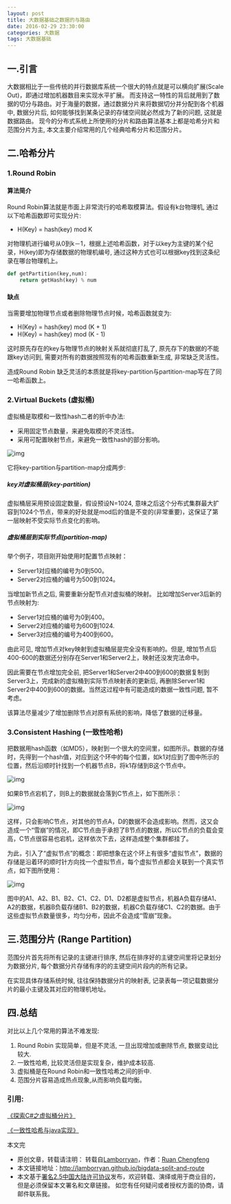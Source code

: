 ```yaml
---
layout: post
title: 大数据基础之数据的与路由
date: 2016-02-29 23:30:00
categories: 大数据
tags: 大数据基础
---
```


## 一.引言

大数据相比于一些传统的并行数据库系统一个很大的特点就是可以横向扩展(Scale Out)，即通过增加机器数目来实现水平扩展。 而支持这一特性的背后就用到了数据的切分与路由。对于海量的数据，通过数据分片来将数据切分并分配到各个机器中, 数据分片后, 如何能够找到某条记录的存储空间就必然成为了新的问题, 这就是数据路由。
现今的分布式系统上所使用的分片和路由算法基本上都是哈希分片和范围分片为主, 本文主要介绍常用的几个经典哈希分片和范围分片。

## 二.哈希分片

### 1.Round Robin

#### 算法简介

Round Robin算法就是市面上非常流行的哈希取模算法。假设有k台物理机, 通过以下哈希函数即可实现分片:

* H(Key) = hash(key) mod K

对物理机进行编号从0到k－1，根据上述哈希函数，对于以key为主键的某个纪录，H(key)即为存储数据的物理机编号, 通过这种方式也可以根据key找到这条纪录在哪台物理机上。

```python
def getPartition(key,num):
    return getHash(key) % num
```

#### 缺点
当需要增加物理节点或者删除物理节点时候，哈希函数就变为:

* H(Key) = hash(key) mod (K + 1)
* H(Key) = hash(key) mod (K - 1)

这时原先存在的key与物理节点的映射关系就彻底打乱了, 原先存下的数据的不能跟key访问到, 需要对所有的数据按照现有的哈希函数重新生成, 非常缺乏灵活性。

造成Round Robin 缺乏灵活的本质就是将key-partition与partition-map写在了同一哈希函数上。

### 2.Virtual Buckets (虚拟桶)

虚拟桶是取模和一致性hash二者的折中办法:
* 采用固定节点数量，来避免取模的不灵活性。
* 采用可配置映射节点，来避免一致性hash的部分影响。

![img](../image/virtual_buckets.gif)

它将key-partition与partition-map分成两步:

##### key对虚拟桶层(key-partition)

虚拟桶层采用预设固定数量，假设预设N=1024, 意味之后这个分布式集群最大扩容到1024个节点，带来的好处就是mod后的值是不变的(非常重要)，这保证了第一层映射不受实际节点变化的影响。

##### 虚拟桶层到实际节点(partition-map)

举个例子，项目刚开始使用时配置节点映射：

* Server1对应桶的编号为0到500。
* Server2对应桶的编号为500到1024。

当增加新节点之后, 需要重新分配节点对虚拟桶的映射。
比如增加Server3后新的节点映射为:

* Server1对应桶的编号为0到400。
* Server2对应桶的编号为600到1024.
* Server3对应桶的编号为400到600。

由此可见, 增加节点对key映射到虚拟桶层是完全没有影响的。但是, 增加节点后400-600的数据还分别存在Server1和Server2上，映射还没发完法命中。

因此需要在节点增加完全前, 把Server1和Server2中400到600的数据复制到Server3上，完成新的虚拟桶到实际节点映射表的更新后, 再删除Server1和Server2中400到600的数据。当然这过程中有可能造成的数据一致性问题, 暂不考虑。

该算法尽量减少了增加删除节点对原有系统的影响，降低了数据的迁移量。

### 3.Consistent Hashing (一致性哈希)

把数据用hash函数（如MD5），映射到一个很大的空间里，如图所示。数据的存储时，先得到一个hash值，对应到这个环中的每个位置，如k1对应到了图中所示的位置，然后沿顺时针找到一个机器节点B，将k1存储到B这个节点中。

![img](../image/consistency_hash_01.png)

如果B节点宕机了，则B上的数据就会落到C节点上，如下图所示：

![img](../image/consistency_hash_02.png)

这样，只会影响C节点，对其他的节点A，D的数据不会造成影响。然而，这又会造成一个“雪崩”的情况，即C节点由于承担了B节点的数据，所以C节点的负载会变高，C节点很容易也宕机，这样依次下去，这样造成整个集群都挂了。

为此，引入了“虚拟节点”的概念：即把想象在这个环上有很多“虚拟节点”，数据的存储是沿着环的顺时针方向找一个虚拟节点，每个虚拟节点都会关联到一个真实节点，如下图所使用：

![img](../image/consistency_hash_03.png)

图中的A1、A2、B1、B2、C1、C2、D1、D2都是虚拟节点，机器A负载存储A1、A2的数据，机器B负载存储B1、B2的数据，机器C负载存储C1、C2的数据。由于这些虚拟节点数量很多，均匀分布，因此不会造成“雪崩”现象。

## 三.范围分片 (Range Partition)

范围分片首先将所有记录的主键进行排序, 然后在排序好的主键空间里将记录划分为数据分片, 每个数据分片存储有序的的主键空间片段内的所有记录。

在实现具体存储系统时候, 往往保持数据分片的映射表, 记录表每一项记载数据分片的最小主键及其对应的物理机地址。

## 四.总结

对比以上几个常用的算法不难发现:

1. Round Robin 实现简单，但是不灵活, 一旦出现增加或删除节点, 数据变动比较大.
2. 一致性哈希, 比较灵活但是实现复杂，维护成本较高.
3. 虚拟桶是在Round Robin和一致性哈希之间的折中.
4. 范围分片容易造成热点现象,从而影响负载均衡。

### 引用:

[《探索C#之虚拟桶分片》](http://www.cnblogs.com/mushroom/archive/2015/05/31/4542772.html)

[《一致性哈希与java实现》](http://www.blogjava.net/hello-yun/archive/2012/10/10/389289.html)

本文完


* 原创文章，转载请注明： 转载自[Lamborryan](<lamborryan.github.io>)，作者：[Ruan Chengfeng](<http://lamborryan.github.io/about/>)
* 本文链接地址：http://lamborryan.github.io/bigdata-split-and-route
* 本文基于[署名2.5中国大陆许可协议](<http://creativecommons.org/licenses/by/2.5/cn/>)发布，欢迎转载、演绎或用于商业目的，但是必须保留本文署名和文章链接。 如您有任何疑问或者授权方面的协商，请邮件联系我。
